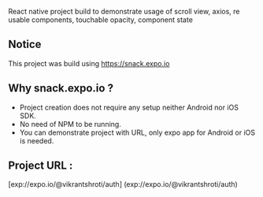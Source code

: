  React native project build to demonstrate usage of scroll view, axios, re usable components, touchable opacity, component state

## Notice
This project was build using https://snack.expo.io

## Why snack.expo.io ?
- Project creation does not require any setup neither Android nor iOS SDK.
- No need of NPM to be running.
- You can demonstrate project with URL, only expo app for Android or iOS is needed.

## Project URL :
[exp://expo.io/@vikrantshroti/auth] (exp://expo.io/@vikrantshroti/auth)
